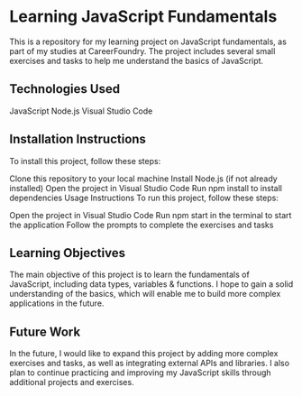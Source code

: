 # Learning JavaScript Fundamentals
This is a repository for my learning project on JavaScript fundamentals, as part of my studies at CareerFoundry. The project includes several small exercises and tasks to help me understand the basics of JavaScript.

## Technologies Used
JavaScript
Node.js
Visual Studio Code

## Installation Instructions
To install this project, follow these steps:

Clone this repository to your local machine
Install Node.js (if not already installed)
Open the project in Visual Studio Code
Run npm install to install dependencies
Usage Instructions
To run this project, follow these steps:

Open the project in Visual Studio Code
Run npm start in the terminal to start the application
Follow the prompts to complete the exercises and tasks

## Learning Objectives
The main objective of this project is to learn the fundamentals of JavaScript, including data types, variables & functions. I hope to gain a solid understanding of the basics, which will enable me to build more complex applications in the future.

## Future Work
In the future, I would like to expand this project by adding more complex exercises and tasks, as well as integrating external APIs and libraries. I also plan to continue practicing and improving my JavaScript skills through additional projects and exercises.

